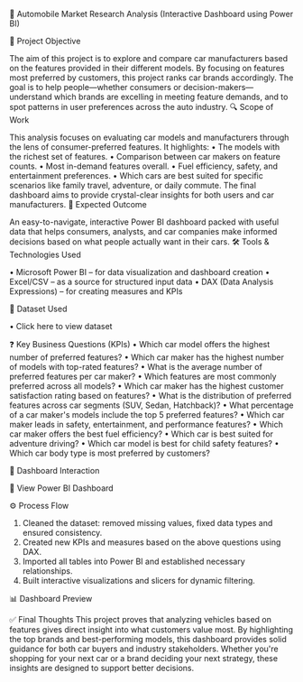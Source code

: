 🚗 Automobile Market Research Analysis (Interactive Dashboard using Power BI)

📌 Project Objective

The aim of this project is to explore and compare car manufacturers based on the features provided in their different models. By focusing on features most preferred by customers, this project ranks car brands accordingly. The goal is to help people—whether consumers or decision-makers—understand which brands are excelling in meeting feature demands, and to spot patterns in user preferences across the auto industry.
🔍 Scope of Work

This analysis focuses on evaluating car models and manufacturers through the lens of consumer-preferred features. It highlights:
•	The models with the richest set of features.
•	Comparison between car makers on feature counts.
•	Most in-demand features overall.
•	Fuel efficiency, safety, and entertainment preferences.
•	Which cars are best suited for specific scenarios like family travel, adventure, or daily commute.
The final dashboard aims to provide crystal-clear insights for both users and car manufacturers.
🎯 Expected Outcome

An easy-to-navigate, interactive Power BI dashboard packed with useful data that helps consumers, analysts, and car companies make informed decisions based on what people actually want in their cars.
🛠️ Tools & Technologies Used

•	Microsoft Power BI – for data visualization and dashboard creation
•	Excel/CSV – as a source for structured input data
•	DAX (Data Analysis Expressions) – for creating measures and KPIs

📂 Dataset Used

•	Click here to view dataset

❓ Key Business Questions (KPIs)
•	Which car model offers the highest number of preferred features?
•	Which car maker has the highest number of models with top-rated features?
•	What is the average number of preferred features per car maker?
•	Which features are most commonly preferred across all models?
•	Which car maker has the highest customer satisfaction rating based on features?
•	What is the distribution of preferred features across car segments (SUV, Sedan, Hatchback)?
•	What percentage of a car maker's models include the top 5 preferred features?
•	Which car maker leads in safety, entertainment, and performance features?
•	Which car maker offers the best fuel efficiency?
•	Which car is best suited for adventure driving?
•	Which car model is best for child safety features?
•	Which car body type is most preferred by customers?

🔁 Dashboard Interaction

🔗 View Power BI Dashboard

⚙️ Process Flow
1.	Cleaned the dataset: removed missing values, fixed data types and ensured consistency.
2.	Created new KPIs and measures based on the above questions using DAX.
3.	Imported all tables into Power BI and established necessary relationships.
4.	Built interactive visualizations and slicers for dynamic filtering.

📊 Dashboard Preview
 
✅ Final Thoughts
This project proves that analyzing vehicles based on features gives direct insight into what customers value most. By highlighting the top brands and best-performing models, this dashboard provides solid guidance for both car buyers and industry stakeholders. Whether you're shopping for your next car or a brand deciding your next strategy, these insights are designed to support better decisions.

